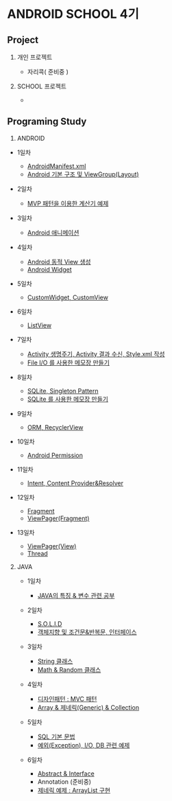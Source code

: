 ANDROID SCHOOL 4기
====================================================
Project
----------------------------------------------------
1. 개인 프로젝트

    - 자리콕( 준비중 )

2. SCHOOL 프로젝트

    - []()

Programing Study
----------------------------------------------------
1. ANDROID

  - 1일차

      - [AndroidManifest.xml](https://github.com/Hooooong/DAY7_Manifest)
      - [Android 기본 구조 및 ViewGroup(Layout)](https://github.com/Hooooong/DAY7_Android)

  - 2일차

      - [MVP 패턴을 이용한 계산기 예제](https://github.com/Hooooong/DAY8_Calculator)

  - 3일차

      - [Android 애니메이션](https://github.com/Hooooong/DAY9_Animation)

  - 4일차

      - [Android 동적 View 생성](https://github.com/Hooooong/DAY10_DynamicView)
      - [Android Widget](https://github.com/Hooooong/DAY10_Widget)

  - 5일차

      - [CustomWidget, CustomView](https://github.com/Hooooong/DAY11_CustomView)

  - 6일차

      - [ListView](https://github.com/Hooooong/DAY12_ListView)

  - 7일차

      - [Activity 생명주기, Activity 결과 수신, Style.xml 작성](https://github.com/Hooooong/DAY13_Activity_etc)
      - [File I/O 를 사용한 메모장 만들기](https://github.com/Hooooong/DAY12_Memo)

  - 8일차

      - [SQLite, Singleton Pattern](https://github.com/Hooooong/DAY14_SQLite-Singleton-Context.git)
      - [SQLite 를 사용한 메모장 만들기](https://github.com/Hooooong/DAY14_SQLiteMemo)

  - 9일차

      - [ORM, RecyclerView](https://github.com/Hooooong/DAY15_ORM-RecyclerView)

  - 10일차

      - [Android Permission](https://github.com/Hooooong/DAY16_Android_Permission.git)

  - 11일차

      - [Intent, Content Provider&Resolver](https://github.com/Hooooong/DAY17_Contact)

  - 12일차

      - [Fragment](https://github.com/Hooooong/DAY18_Fragment)
      - [ViewPager(Fragment)]()

  - 13일차

      - [ViewPager(View)]()
      - [Thread]()

2. JAVA

    - 1일차

        - [JAVA의 특징 & 변수 관련 공부](https://github.com/Hooooong/DAY1_HelloJava)

    - 2일차

        - [S.O.L.I.D](https://github.com/Hooooong/DAY2_S.O.L.I.D)
        - [객체지향 및 조건문&반복문, 인터페이스](https://github.com/Hooooong/DAY2_Change)

    - 3일차

        - [String 클래스](https://github.com/Hooooong/DAY3_StringClass)
        - [Math & Random 클래스](https://github.com/Hooooong/DAY3_MathClass)

    - 4일차

        - [디자인패턴 : MVC 패턴](https://github.com/Hooooong/DAY4_MVC)
        - [Array & 제네릭(Generic) & Collection](https://github.com/Hooooong/DAY4_Collections)

    - 5일차

        - [SQL 기본 문법](https://github.com/Hooooong/DAY5_SQL)
        - [예외(Exception), I/O, DB 관련 예제](https://github.com/Hooooong/DAY5_Memo)

    - 6일차

        - [Abstract & Interface](https://github.com/Hooooong/DAY6_Abstract-Interface)
        - Annotation (준비중)
        - [제네릭 예제 : ArrayList 구현](https://github.com/Hooooong/DAY6_GenericSample)
